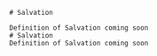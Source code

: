 
    # Salvation

    Definition of Salvation coming soon
    # Salvation
    Definition of Salvation coming soon